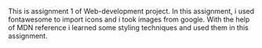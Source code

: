 This is assignment 1 of Web-development project.
In this assignment, i used fontawesome to import icons and i took images from google.
With the help of MDN reference i learned some styling techniques and used them in this assignment.
